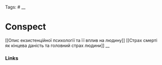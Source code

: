 Tags: #
__
# Conspect
[[Опис екзистенційної психології та її вплив на людину]]
[[Страх смерті як кінцева даність та головний страх людини]]
__
### Links
